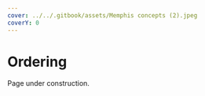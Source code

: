 ```yaml
---
cover: ../../.gitbook/assets/Memphis concepts (2).jpeg
coverY: 0
---
```


# Ordering

Page under construction.
